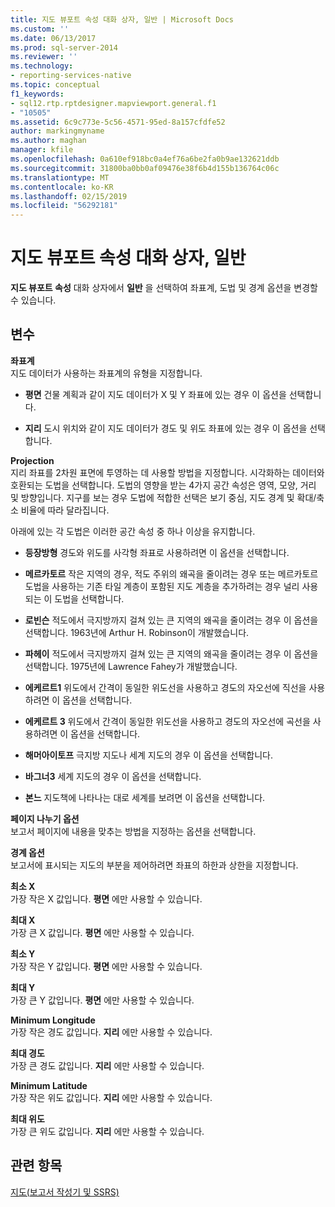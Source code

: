 ```yaml
---
title: 지도 뷰포트 속성 대화 상자, 일반 | Microsoft Docs
ms.custom: ''
ms.date: 06/13/2017
ms.prod: sql-server-2014
ms.reviewer: ''
ms.technology:
- reporting-services-native
ms.topic: conceptual
f1_keywords:
- sql12.rtp.rptdesigner.mapviewport.general.f1
- "10505"
ms.assetid: 6c9c773e-5c56-4571-95ed-8a157cfdfe52
author: markingmyname
ms.author: maghan
manager: kfile
ms.openlocfilehash: 0a610ef918bc0a4ef76a6be2fa0b9ae132621ddb
ms.sourcegitcommit: 31800ba0bb0af09476e38f6b4d155b136764c06c
ms.translationtype: MT
ms.contentlocale: ko-KR
ms.lasthandoff: 02/15/2019
ms.locfileid: "56292181"
---
```

# <a name="map-viewport-properties-dialog-box-general"></a>지도 뷰포트 속성 대화 상자, 일반
  **지도 뷰포트 속성** 대화 상자에서 **일반** 을 선택하여 좌표계, 도법 및 경계 옵션을 변경할 수 있습니다.  
  
## <a name="options"></a>변수  
 **좌표계**  
 지도 데이터가 사용하는 좌표계의 유형을 지정합니다.  
  
-   **평면** 건물 계획과 같이 지도 데이터가 X 및 Y 좌표에 있는 경우 이 옵션을 선택합니다.  
  
-   **지리** 도시 위치와 같이 지도 데이터가 경도 및 위도 좌표에 있는 경우 이 옵션을 선택합니다.  
  
 **Projection**  
 지리 좌표를 2차원 표면에 투영하는 데 사용할 방법을 지정합니다. 시각화하는 데이터와 호환되는 도법을 선택합니다. 도법의 영향을 받는 4가지 공간 속성은 영역, 모양, 거리 및 방향입니다. 지구를 보는 경우 도법에 적합한 선택은 보기 중심, 지도 경계 및 확대/축소 비율에 따라 달라집니다.  
  
 아래에 있는 각 도법은 이러한 공간 속성 중 하나 이상을 유지합니다.  
  
-   **등장방형** 경도와 위도를 사각형 좌표로 사용하려면 이 옵션을 선택합니다.  
  
-   **메르카토르** 작은 지역의 경우, 적도 주위의 왜곡을 줄이려는 경우 또는 메르카토르 도법을 사용하는 기존 타일 계층이 포함된 지도 계층을 추가하려는 경우 널리 사용되는 이 도법을 선택합니다.  
  
-   **로빈슨** 적도에서 극지방까지 걸쳐 있는 큰 지역의 왜곡을 줄이려는 경우 이 옵션을 선택합니다. 1963년에 Arthur H. Robinson이 개발했습니다.  
  
-   **파헤이** 적도에서 극지방까지 걸쳐 있는 큰 지역의 왜곡을 줄이려는 경우 이 옵션을 선택합니다. 1975년에 Lawrence Fahey가 개발했습니다.  
  
-   **에케르트1** 위도에서 간격이 동일한 위도선을 사용하고 경도의 자오선에 직선을 사용하려면 이 옵션을 선택합니다.  
  
-   **에케르트 3** 위도에서 간격이 동일한 위도선을 사용하고 경도의 자오선에 곡선을 사용하려면 이 옵션을 선택합니다.  
  
-   **해머아이토프** 극지방 지도나 세계 지도의 경우 이 옵션을 선택합니다.  
  
-   **바그너3** 세계 지도의 경우 이 옵션을 선택합니다.  
  
-   **본느** 지도책에 나타나는 대로 세계를 보려면 이 옵션을 선택합니다.  
  
 **페이지 나누기 옵션**  
 보고서 페이지에 내용을 맞추는 방법을 지정하는 옵션을 선택합니다.  
  
 **경계 옵션**  
 보고서에 표시되는 지도의 부분을 제어하려면 좌표의 하한과 상한을 지정합니다.  
  
 **최소 X**  
 가장 작은 X 값입니다. **평면** 에만 사용할 수 있습니다.  
  
 **최대 X**  
 가장 큰 X 값입니다. **평면** 에만 사용할 수 있습니다.  
  
 **최소 Y**  
 가장 작은 Y 값입니다. **평면** 에만 사용할 수 있습니다.  
  
 **최대 Y**  
 가장 큰 Y 값입니다. **평면** 에만 사용할 수 있습니다.  
  
 **Minimum Longitude**  
 가장 작은 경도 값입니다. **지리** 에만 사용할 수 있습니다.  
  
 **최대 경도**  
 가장 큰 경도 값입니다. **지리** 에만 사용할 수 있습니다.  
  
 **Minimum Latitude**  
 가장 작은 위도 값입니다. **지리** 에만 사용할 수 있습니다.  
  
 **최대 위도**  
 가장 큰 위도 값입니다. **지리** 에만 사용할 수 있습니다.  
  
## <a name="see-also"></a>관련 항목  
 [지도&#40;보고서 작성기 및 SSRS&#41;](report-design/maps-report-builder-and-ssrs.md)  
  
  
